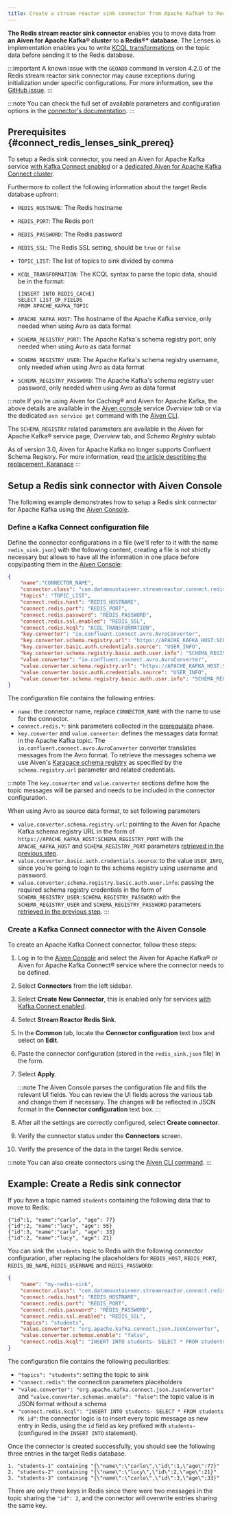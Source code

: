 ```yaml
---
title: Create a stream reactor sink connector from Apache Kafka® to Redis®*
---
```


**The Redis stream reactor sink connector** enables you to move data
from **an Aiven for Apache Kafka® cluster** to **a Redis®\* database**.
The Lenses.io implementation enables you to write [KCQL
transformations](https://docs.lenses.io/connectors/sink/redis.html) on
the topic data before sending it to the Redis database.

:::important
A known issue with the `GEOADD` command in version 4.2.0 of the Redis
stream reactor sink connector may cause exceptions during initialization
under specific configurations. For more information, see the [GitHub
issue](https://github.com/lensesio/stream-reactor/issues/990).
:::

:::note
You can check the full set of available parameters and configuration
options in the [connector's
documentation](https://docs.lenses.io/connectors/sink/redis.html).
:::

## Prerequisites {#connect_redis_lenses_sink_prereq}

To setup a Redis sink connector, you need an Aiven for Apache Kafka
service [with Kafka Connect enabled](enable-connect) or a
[dedicated Aiven for Apache Kafka Connect cluster](/docs/products/kafka/kafka-connect/get-started#apache_kafka_connect_dedicated_cluster).

Furthermore to collect the following information about the
target Redis database upfront:

-   `REDIS_HOSTNAME`: The Redis hostname

-   `REDIS_PORT`: The Redis port

-   `REDIS_PASSWORD`: The Redis password

-   `REDIS_SSL`: The Redis SSL setting, should be `true` or `false`

-   `TOPIC_LIST`: The list of topics to sink divided by comma

-   `KCQL_TRANSFORMATION`: The KCQL syntax to parse the topic data,
    should be in the format:

        [INSERT INTO REDIS_CACHE]
        SELECT LIST_OF_FIELDS
        FROM APACHE_KAFKA_TOPIC

-   `APACHE_KAFKA_HOST`: The hostname of the Apache Kafka service, only
    needed when using Avro as data format

-   `SCHEMA_REGISTRY_PORT`: The Apache Kafka's schema registry port,
    only needed when using Avro as data format

-   `SCHEMA_REGISTRY_USER`: The Apache Kafka's schema registry
    username, only needed when using Avro as data format

-   `SCHEMA_REGISTRY_PASSWORD`: The Apache Kafka's schema registry user
    password, only needed when using Avro as data format

:::note
If you're using Aiven for Caching® and Aiven for Apache Kafka, the above
details are available in the [Aiven console](https://console.aiven.io/)
service *Overview tab* or via the dedicated `avn service get` command
with the [Aiven CLI](/docs/tools/cli/service-cli#avn_service_get).

The `SCHEMA_REGISTRY` related parameters are available in the Aiven for
Apache Kafka® service page, *Overview* tab, and *Schema Registry* subtab

As of version 3.0, Aiven for Apache Kafka no longer supports Confluent
Schema Registry. For more information, read [the article describing the
replacement, Karapace](https://help.aiven.io/en/articles/5651983)
:::

## Setup a Redis sink connector with Aiven Console

The following example demonstrates how to setup a Redis sink connector
for Apache Kafka using the [Aiven Console](https://console.aiven.io/).

### Define a Kafka Connect configuration file

Define the connector configurations in a file (we'll refer to it with
the name `redis_sink.json`) with the following content, creating a file
is not strictly necessary but allows to have all the information in one
place before copy/pasting them in the [Aiven
Console](https://console.aiven.io/):

```json
{
    "name":"CONNECTOR_NAME",
    "connector.class": "com.datamountaineer.streamreactor.connect.redis.sink.RedisSinkConnector",
    "topics": "TOPIC_LIST",
    "connect.redis.host": "REDIS_HOSTNAME",
    "connect.redis.port": "REDIS_PORT",
    "connect.redis.password": "REDIS_PASSWORD",
    "connect.redis.ssl.enabled": "REDIS_SSL",
    "connect.redis.kcql": "KCQL_TRANSFORMATION",
    "key.converter": "io.confluent.connect.avro.AvroConverter",
    "key.converter.schema.registry.url": "https://APACHE_KAFKA_HOST:SCHEMA_REGISTRY_PORT",
    "key.converter.basic.auth.credentials.source": "USER_INFO",
    "key.converter.schema.registry.basic.auth.user.info": "SCHEMA_REGISTRY_USER:SCHEMA_REGISTRY_PASSWORD",
    "value.converter": "io.confluent.connect.avro.AvroConverter",
    "value.converter.schema.registry.url": "https://APACHE_KAFKA_HOST:SCHEMA_REGISTRY_PORT",
    "value.converter.basic.auth.credentials.source": "USER_INFO",
    "value.converter.schema.registry.basic.auth.user.info": "SCHEMA_REGISTRY_USER:SCHEMA_REGISTRY_PASSWORD"
}
```

The configuration file contains the following entries:

-   `name`: the connector name, replace `CONNECTOR_NAME` with the name
    to use for the connector.
-   `connect.redis.*`: sink parameters collected in the
    [prerequisite](/docs/products/kafka/kafka-connect/howto/redis-streamreactor-sink#connect_redis_lenses_sink_prereq) phase.
-   `key.converter` and `value.converter`: defines the messages data
    format in the Apache Kafka topic. The
    `io.confluent.connect.avro.AvroConverter` converter translates
    messages from the Avro format. To retrieve the messages schema we
    use Aiven's [Karapace schema
    registry](https://github.com/aiven/karapace) as specified by the
    `schema.registry.url` parameter and related credentials.

:::note
The `key.converter` and `value.converter` sections define how the topic
messages will be parsed and needs to be included in the connector
configuration.

When using Avro as source data format, to set following
parameters

-   `value.converter.schema.registry.url`: pointing to the Aiven for
    Apache Kafka schema registry URL in the form of
    `https://APACHE_KAFKA_HOST:SCHEMA_REGISTRY_PORT` with the
    `APACHE_KAFKA_HOST` and `SCHEMA_REGISTRY_PORT` parameters
    [retrieved in the previous step](/docs/products/kafka/kafka-connect/howto/redis-streamreactor-sink#connect_redis_lenses_sink_prereq).
-   `value.converter.basic.auth.credentials.source`: to the value
    `USER_INFO`, since you're going to login to the schema registry
    using username and password.
-   `value.converter.schema.registry.basic.auth.user.info`: passing the
    required schema registry credentials in the form of
    `SCHEMA_REGISTRY_USER:SCHEMA_REGISTRY_PASSWORD` with the
    `SCHEMA_REGISTRY_USER` and `SCHEMA_REGISTRY_PASSWORD` parameters
    [retrieved in the previous step](/docs/products/kafka/kafka-connect/howto/redis-streamreactor-sink#connect_redis_lenses_sink_prereq).
:::

### Create a Kafka Connect connector with the Aiven Console

To create an Apache Kafka Connect connector, follow these steps:

1.  Log in to the [Aiven Console](https://console.aiven.io/) and select
    the Aiven for Apache Kafka® or Aiven for Apache Kafka Connect®
    service where the connector needs to be defined.

2.  Select **Connectors** from the left sidebar.

3.  Select **Create New Connector**, this is enabled only for
    services
    [with Kafka Connect enabled](enable-connect).

4.  Select **Stream Reactor Redis Sink**.

5.  In the **Common** tab, locate the **Connector configuration** text
    box and select on **Edit**.

6.  Paste the connector configuration (stored in the `redis_sink.json`
    file) in the form.

7.  Select **Apply**.

    :::note
    The Aiven Console parses the configuration file and fills the
    relevant UI fields. You can review the UI fields across the various
    tab and change them if necessary. The changes will be reflected in
    JSON format in the **Connector configuration** text box.
    :::

8.  After all the settings are correctly configured, select **Create
    connector**.

9.  Verify the connector status under the **Connectors** screen.

10. Verify the presence of the data in the target Redis service.

:::note
You can also create connectors using the
[Aiven CLI command](/docs/tools/cli/service/connector#avn_service_connector_create).
:::

## Example: Create a Redis sink connector

If you have a topic named `students` containing the following data that
to move to Redis:

```
{"id":1, "name":"carlo", "age": 77}
{"id":2, "name":"lucy", "age": 55}
{"id":3, "name":"carlo", "age": 33}
{"id":2, "name":"lucy", "age": 21}
```

You can sink the `students` topic to Redis with the following connector
configuration, after replacing the placeholders for `REDIS_HOST`,
`REDIS_PORT`, `REDIS_DB_NAME`, `REDIS_USERNAME` and `REDIS_PASSWORD`:

```json
{
    "name": "my-redis-sink",
    "connector.class": "com.datamountaineer.streamreactor.connect.redis.sink.RedisSinkConnector",
    "connect.redis.host": "REDIS_HOSTNAME",
    "connect.redis.port": "REDIS_PORT",
    "connect.redis.password": "REDIS_PASSWORD",
    "connect.redis.ssl.enabled": "REDIS_SSL",
    "topics": "students",
    "value.converter": "org.apache.kafka.connect.json.JsonConverter",
    "value.converter.schemas.enable": "false",
    "connect.redis.kcql": "INSERT INTO students- SELECT * FROM students PK id"
}
```

The configuration file contains the following peculiarities:

-   `"topics": "students"`: setting the topic to sink
-   `"connect.redis"`: the connection parameters placeholders
-   `"value.converter": "org.apache.kafka.connect.json.JsonConverter"`
    and `"value.converter.schemas.enable": "false"`: the topic value is
    in JSON format without a schema
-   `"connect.redis.kcql": "INSERT INTO students- SELECT * FROM students PK id"`:
    the connector logic is to insert every topic message as new entry in
    Redis, using the `id` field as key prefixed with `students-`
    (configured in the `INSERT INTO` statement).

Once the connector is created successfully, you should see the following
three entries in the target Redis database.

```
1. "students-1" containing "{\"name\":\"carlo\",\"id\":1,\"age\":77}"
2. "students-2" containing "{\"name\":\"lucy\",\"id\":2,\"age\":21}"
3. "students-3" containing "{\"name\":\"carlo\",\"id\":3,\"age\":33}"
```

There are only three keys in Redis since there were two messages in the
topic sharing the `"id": 2`, and the connector will overwrite entries
sharing the same key.
